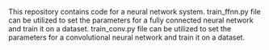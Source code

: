 This repository contains code for a neural network system. 
train_ffnn.py file can be utilized to set the parameters for a fully connected neural network and train it on a dataset. 
train_conv.py file can be utilized to set the parameters for a convolutional neural network and train it on a dataset.
